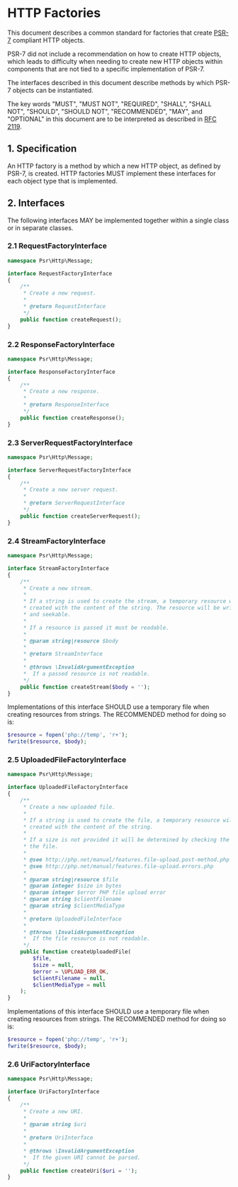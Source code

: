 HTTP Factories
==============

This document describes a common standard for factories that create [PSR-7][psr7]
compliant HTTP objects.

PSR-7 did not include a recommendation on how to create HTTP objects, which leads
to difficulty when needing to create new HTTP objects within components that are
not tied to a specific implementation of PSR-7.

The interfaces described in this document describe methods by which PSR-7 objects
can be instantiated.

The key words "MUST", "MUST NOT", "REQUIRED", "SHALL", "SHALL NOT", "SHOULD",
"SHOULD NOT", "RECOMMENDED", "MAY", and "OPTIONAL" in this document are to be
interpreted as described in [RFC 2119][rfc2119].

[psr7]: http://www.php-fig.org/psr/psr-7/
[rfc2119]: http://tools.ietf.org/html/rfc2119

## 1. Specification

An HTTP factory is a method by which a new HTTP object, as defined by PSR-7,
is created. HTTP factories MUST implement these interfaces for each object type
that is implemented.

## 2. Interfaces

The following interfaces MAY be implemented together within a single class or
in separate classes.

### 2.1 RequestFactoryInterface

```php
namespace Psr\Http\Message;

interface RequestFactoryInterface
{
    /**
     * Create a new request.
     *
     * @return RequestInterface
     */
    public function createRequest();
}
```

### 2.2 ResponseFactoryInterface

```php
namespace Psr\Http\Message;

interface ResponseFactoryInterface
{
    /**
     * Create a new response.
     *
     * @return ResponseInterface
     */
    public function createResponse();
}
```

### 2.3 ServerRequestFactoryInterface

```php
namespace Psr\Http\Message;

interface ServerRequestFactoryInterface
{
    /**
     * Create a new server request.
     *
     * @return ServerRequestInterface
     */
    public function createServerRequest();
}
```

### 2.4 StreamFactoryInterface

```php
namespace Psr\Http\Message;

interface StreamFactoryInterface
{
    /**
     * Create a new stream.
     *
     * If a string is used to create the stream, a temporary resource will be
     * created with the content of the string. The resource will be writable
     * and seekable.
     *
     * If a resource is passed it must be readable.
     *
     * @param string|resource $body
     *
     * @return StreamInterface
     *
     * @throws \InvalidArgumentException
     *  If a passed resource is not readable.
     */
    public function createStream($body = '');
}
```

Implementations of this interface SHOULD use a temporary file when creating
resources from strings. The RECOMMENDED method for doing so is:

```php
$resource = fopen('php://temp', 'r+');
fwrite($resource, $body);
```

### 2.5 UploadedFileFactoryInterface

```php
namespace Psr\Http\Message;

interface UploadedFileFactoryInterface
{
    /**
     * Create a new uploaded file.
     *
     * If a string is used to create the file, a temporary resource will be
     * created with the content of the string.
     *
     * If a size is not provided it will be determined by checking the size of
     * the file.
     *
     * @see http://php.net/manual/features.file-upload.post-method.php
     * @see http://php.net/manual/features.file-upload.errors.php
     *
     * @param string|resource $file
     * @param integer $size in bytes
     * @param integer $error PHP file upload error
     * @param string $clientFilename
     * @param string $clientMediaType
     *
     * @return UploadedFileInterface
     *
     * @throws \InvalidArgumentException
     *  If the file resource is not readable.
     */
    public function createUploadedFile(
        $file,
        $size = null,
        $error = \UPLOAD_ERR_OK,
        $clientFilename = null,
        $clientMediaType = null
    );
}
```

Implementations of this interface SHOULD use a temporary file when creating
resources from strings. The RECOMMENDED method for doing so is:

```php
$resource = fopen('php://temp', 'r+');
fwrite($resource, $body);
```

### 2.6 UriFactoryInterface

```php
namespace Psr\Http\Message;

interface UriFactoryInterface
{
    /**
     * Create a new URI.
     *
     * @param string $uri
     *
     * @return UriInterface
     *
     * @throws \InvalidArgumentException
     *  If the given URI cannot be parsed.
     */
    public function createUri($uri = '');
}
```

